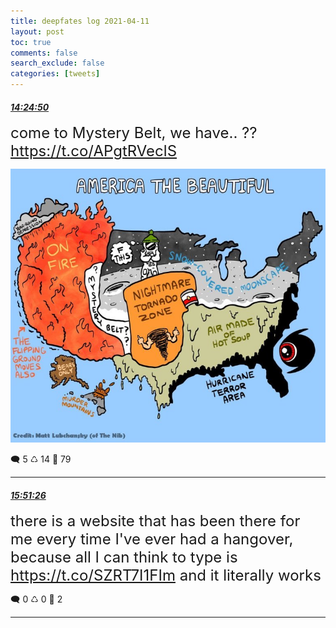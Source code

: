 ```yaml
---
title: deepfates log 2021-04-11
layout: post
toc: true
comments: false
search_exclude: false
categories: [tweets]
---
```



#### <a href = "https://twitter.com/deepfates/status/1381342496870035458">*14:24:50*</a>

<font size="5">come to Mystery Belt, we have.. ??  https://t.co/APgtRVeclS</font>

![image from twitter](/images/EyuDrkUWQAMovnr.jpg)


🗨️ 5 ♺ 14 🤍  79   

---
    
#### <a href = "https://twitter.com/deepfates/status/1381364292730171393">*15:51:26*</a>

<font size="5">there is a website that has been there for me every time I've ever had a hangover, because all I can think to type is  https://t.co/SZRT7I1FIm and it literally works</font>



🗨️ 0 ♺ 0 🤍  2   

---
    
            

